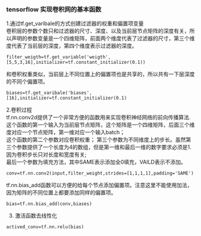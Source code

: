 
### tensorflow 实现卷积网的基本函数
1.通过tf.get_varibale的方式创建过滤器的权重和偏置项变量  
卷积层的参数个数只和过滤器的尺寸、深度、以及当前层节点矩阵的深度有关，所以声明的参数变量是一个四维矩阵，前面两个维度代表了过滤器的尺寸，第三个维度代表了当前层的深度，第四个维度表示过滤器的深度。
```
filter_weigth=tf.get_variable('weigth',[5,5,3,16],initializer=tf.constant_initializer(0.1))
```  
和卷积权重类似，当前层上不同位置上的偏置项也是共享的，所以共有一下层深度的不同个偏置项。
```
biases=tf.get_varibale('biases',[16],initializer=tf.constant_initializer(0.1)
```
2.卷积过程  
tf.nn.conv2d提供了一个非常方便的函数用来实现卷积神经网络的前向传播算法.  
这个函数的第一个输入为当前层节点矩阵，这个矩阵是一个四维矩阵，后面三个维度对应一个节点矩阵，第一维对应一个输入batch；  
这个函数的第二个参数对应卷积权重；
第三个参数为不同维度上的步长。虽然第三个参数提供了一个长度为4的数组，但是第一维和最后一维的数字要求必须是1.因为卷积步长只对长度和宽度有关;  
最后一个参数为填充方法，其中SAME表示添加全0填充，VAILD表示不添加。
```
conv=tf.nn.conv2(input,filter_weight,strides=[1,1,1,1],padding='SAME')
```  
tf.nn.bias_add函数可以方便的给每个节点添加偏置项。注意这里不能使用加法，因为矩阵的不同位置上都要添加同样的偏置项。

```
bias=tf.nn.bias_add(conv,biases)
```
3. 激活函数去线性化
```
actived_conv=tf.nn.relu(bias)
```
